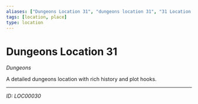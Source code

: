 ```yaml
---
aliases: ["Dungeons Location 31", "dungeons location 31", "31 Location Dungeons"]
tags: [location, place]
type: location
---
```


# Dungeons Location 31

*Dungeons*

A detailed dungeons location with rich history and plot hooks.

---
*ID: LOC00030*